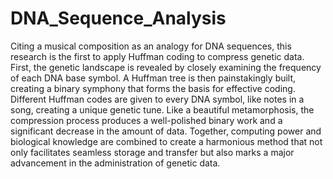 # DNA_Sequence_Analysis

Citing a musical composition as an analogy for DNA sequences, this research is the first to apply Huffman coding to compress genetic data. First, the genetic landscape is revealed by closely examining the frequency of each DNA base symbol. A Huffman tree is then painstakingly built, creating a binary symphony that forms the basis for effective coding. Different Huffman codes are given to every DNA symbol, like notes in a song, creating a unique genetic tune. Like a beautiful metamorphosis, the compression process produces a well-polished binary work and a significant decrease in the amount of data. Together, computing power and biological knowledge are combined to create a harmonious method that not only facilitates seamless storage and transfer but also marks a major advancement in the administration of genetic data.

